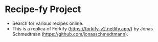 # Recipe-fy Project

- Search for various recipes online.
- This is a replica of Forkify (https://forkify-v2.netlify.app/) by Jonas Schmedtman (https://github.com/jonasschmedtmann).

